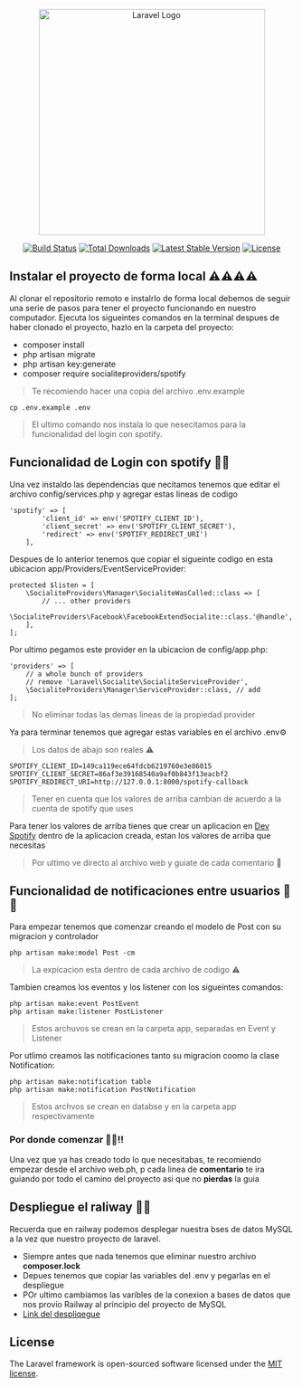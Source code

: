 <p align="center"><a href="https://laravel.com" target="_blank"><img src="https://raw.githubusercontent.com/laravel/art/master/logo-lockup/5%20SVG/2%20CMYK/1%20Full%20Color/laravel-logolockup-cmyk-red.svg" width="400" alt="Laravel Logo"></a></p>

<p align="center">
<a href="https://github.com/laravel/framework/actions"><img src="https://github.com/laravel/framework/workflows/tests/badge.svg" alt="Build Status"></a>
<a href="https://packagist.org/packages/laravel/framework"><img src="https://img.shields.io/packagist/dt/laravel/framework" alt="Total Downloads"></a>
<a href="https://packagist.org/packages/laravel/framework"><img src="https://img.shields.io/packagist/v/laravel/framework" alt="Latest Stable Version"></a>
<a href="https://packagist.org/packages/laravel/framework"><img src="https://img.shields.io/packagist/l/laravel/framework" alt="License"></a>
</p>

## Instalar el proyecto de forma local ⚠️⚠️⚠️⚠️

Al clonar el repositorio remoto e instalrlo de forma local debemos de seguir una serie de pasos 
para tener el proyecto funcionando en nuestro computador. Ejecuta los sigueintes comandos en la terminal despues de haber clonado el proyecto, hazlo en la carpeta del proyecto:

- composer install
- php artisan migrate
- php artisan key:generate
- composer require socialiteproviders/spotify

> Te recomiendo hacer una copia del archivo .env.example
```
cp .env.example .env
```

> El ultimo comando nos instala lo que nesecitamos para la funcionalidad del login con spotify. 

## Funcionalidad de Login con spotify 🧩🚀

Una vez instaldo las dependencias que necitamos tenemos que editar el archivo config/services.php
y agregar estas lineas de codigo

```
'spotify' => [    
        'client_id' => env('SPOTIFY_CLIENT_ID'),
        'client_secret' => env('SPOTIFY_CLIENT_SECRET'),
        'redirect' => env('SPOTIFY_REDIRECT_URI')
    ],
```

Despues de lo anterior tenemos que copiar el sigueinte codigo en esta ubicacion app/Providers/EventServiceProvider:

```
protected $listen = [
    \SocialiteProviders\Manager\SocialiteWasCalled::class => [
        // ... other providers
        \SocialiteProviders\Facebook\FacebookExtendSocialite::class.'@handle',
    ],
];
```

Por ultimo pegamos este provider en la ubicacion de config/app.php:

```
'providers' => [
    // a whole bunch of providers
    // remove 'Laravel\Socialite\SocialiteServiceProvider',
    \SocialiteProviders\Manager\ServiceProvider::class, // add
];
```
>No eliminar todas las demas lineas de la propiedad provider

Ya para terminar tenemos que agregar estas variables en el archivo .env⚙️

> Los datos de abajo son reales ⚠️
```
SPOTIFY_CLIENT_ID=149ca119ece64fdcb6219760e3e86015
SPOTIFY_CLIENT_SECRET=86af3e39168540a9af0b843f13eacbf2
SPOTIFY_REDIRECT_URI=http://127.0.0.1:8000/spotify-callback
```

> Tener en cuenta que los valores de arriba cambian de acuerdo a la cuenta de spotify que uses

Para tener los valores de arriba tienes que crear un aplicacion en [Dev Spotify](https://developer.spotify.com/) dentro de la aplicacion creada, estan los valores de arriba que necesitas

> Por ultimo ve directo al archivo web y guiate de cada comentario 🤖

## Funcionalidad de notificaciones entre usuarios 🧩👥

Para empezar tenemos que comenzar creando el modelo de Post con su migracion y controlador

```
php artisan make:model Post -cm
```
> La expicacion esta dentro de cada archivo de codigo ⚠️

Tambien creamos los eventos y los listener con los sigueintes comandos:

```
php artisan make:event PostEvent
php artisan make:listener PostListener
```

> Estos archuvos se crean en la carpeta app, separadas en Event y Listener

Por utlimo creamos las notificaciones tanto su migracion coomo la clase Notification:

```
php artisan make:notification table
php artisan make:notification PostNotification
```

> Estos archvos se crean en databse y en la carpeta app respectivamente

### Por donde comenzar 🔗❔‼️

Una vez que ya has creado todo lo que necesitabas, te recomiendo empezar desde el archivo web.ph, p cada linea de **comentario** te ira guiando por todo el camino del proyecto asi que no **pierdas** la guia

## Despliegue el raliway 🚀🧩

Recuerda que en railway podemos desplegar nuestra bses de datos MySQL a la vez que nuestro proyecto de laravel.

- Siempre antes que nada tenemos que eliminar nuestro archivo **composer.lock**
- Depues tenemos que copiar las variables del .env y pegarlas en el despliegue
- POr ultimo cambiamos las varibles de la conexion a bases de datos que nos provio Railway al principio del proyecto de MySQL
- [Link del despliqegue](https://pruebadwb-production.up.railway.app/)

## License

The Laravel framework is open-sourced software licensed under the [MIT license](https://opensource.org/licenses/MIT).
